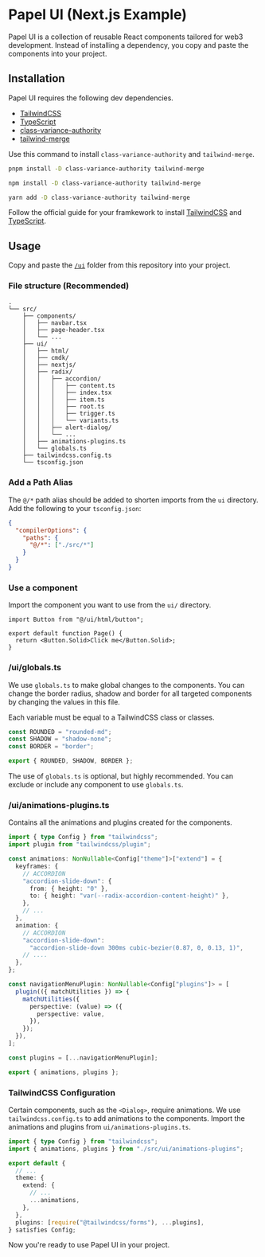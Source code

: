 # Papel UI (Next.js Example)

Papel UI is a collection of reusable React components tailored for web3 development. Instead of installing a dependency, you copy and paste the components into your project.

## Installation

Papel UI requires the following dev dependencies.

- [TailwindCSS](https://tailwindcss.com/docs/installation/framework-guides)
- [TypeScript](https://www.typescriptlang.org/download)
- [class-variance-authority](https://cva.style/docs/getting-started/installation)
- [tailwind-merge](https://github.com/dcastil/tailwind-merge#readme)

Use this command to install `class-variance-authority` and `tailwind-merge`.

```bash
pnpm install -D class-variance-authority tailwind-merge
```

```bash
npm install -D class-variance-authority tailwind-merge
```

```bash
yarn add -D class-variance-authority tailwind-merge
```

Follow the official guide for your framkework to install [TailwindCSS](https://tailwindcss.com/docs/installation/framework-guides) and [TypeScript](https://www.typescriptlang.org/download).

## Usage

Copy and paste the [`/ui`](https://github.com/ramozdev/papel-next/tree/main/src/ui) folder from this repository into your project.

### File structure (Recommended)

```
.
└── src/
    ├── components/
    │   ├── navbar.tsx
    │   ├── page-header.tsx
    │   └── ...
    ├── ui/
    │   ├── html/
    │   ├── cmdk/
    │   ├── nextjs/
    │   ├── radix/
    │   │   ├── accordion/
    │   │   │   ├── content.ts
    │   │   │   ├── index.tsx
    │   │   │   ├── item.ts
    │   │   │   ├── root.ts
    │   │   │   ├── trigger.ts
    │   │   │   └── variants.ts
    │   │   ├── alert-dialog/
    │   │   └── ...
    │   ├── animations-plugins.ts
    │   └── globals.ts
    ├── tailwindcss.config.ts
    └── tsconfig.json
```

### Add a Path Alias

The `@/*` path alias should be added to shorten imports from the `ui` directory. Add the following to your `tsconfig.json`:

```json {3-5} filename="tsconfig.json"
{
  "compilerOptions": {
    "paths": {
      "@/*": ["./src/*"]
    }
  }
}
```

### Use a component

Import the component you want to use from the `ui/` directory.

```tsx filename="src/app/page.tsx"
import Button from "@/ui/html/button";

export default function Page() {
  return <Button.Solid>Click me</Button.Solid>;
}
```

### /ui/globals.ts

We use `globals.ts` to make global changes to the components. You can change the border radius, shadow and border for all targeted components by changing the values in this file.

Each variable must be equal to a TailwindCSS class or classes.

```ts filename="globals.ts"
const ROUNDED = "rounded-md";
const SHADOW = "shadow-none";
const BORDER = "border";

export { ROUNDED, SHADOW, BORDER };
```

The use of `globals.ts` is optional, but highly recommended. You can exclude or include any component to use `globals.ts`.

### /ui/animations-plugins.ts

Contains all the animations and plugins created for the components.

```ts filename="animations-plugins.ts"
import { type Config } from "tailwindcss";
import plugin from "tailwindcss/plugin";

const animations: NonNullable<Config["theme"]>["extend"] = {
  keyframes: {
    // ACCORDION
    "accordion-slide-down": {
      from: { height: "0" },
      to: { height: "var(--radix-accordion-content-height)" },
    },
    // ...
  },
  animation: {
    // ACCORDION
    "accordion-slide-down":
      "accordion-slide-down 300ms cubic-bezier(0.87, 0, 0.13, 1)",
    // ....
  },
};

const navigationMenuPlugin: NonNullable<Config["plugins"]> = [
  plugin(({ matchUtilities }) => {
    matchUtilities({
      perspective: (value) => ({
        perspective: value,
      }),
    });
  }),
];

const plugins = [...navigationMenuPlugin];

export { animations, plugins };
```

### TailwindCSS Configuration

Certain components, such as the `<Dialog>`, require animations. We use `tailwindcss.config.ts` to add animations to the components. Import the animations and plugins from `ui/animations-plugins.ts`.

```ts filename="tailwind.config.ts"
import { type Config } from "tailwindcss";
import { animations, plugins } from "./src/ui/animations-plugins";

export default {
  // ...
  theme: {
    extend: {
      // ...
      ...animations,
    },
  },
  plugins: [require("@tailwindcss/forms"), ...plugins],
} satisfies Config;
```

Now you're ready to use Papel UI in your project.
